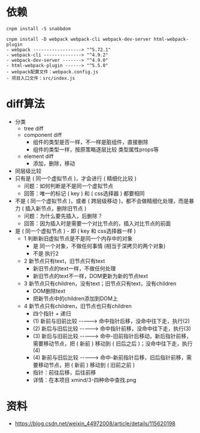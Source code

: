 # 依赖
```
cnpm install -S snabbdom

cnpm install -D webpack webpack-cli webpack-dev-server html-webpack-plugin
- webpack ------------------> "^5.72.1"
- webpack-cli --------------> "^4.9.2"
- webpack-dev-server -------> "^4.9.0"
- html-webpack-plugin ------> "^5.5.0"
- webpack配置文件：webpack.config.js
- 项目入口文件：src/index.js
```


# diff算法
- 分类
  - tree diff
  - component diff
    - 组件的类型是否一样，不一样是脏组件，直接删除
    - 组件的类型一样，按原策略逐层比较 类型属性props等
  - element diff
    - 添加，删除，移动
- 同层级比较
- 只有是 ( 同一个虚拟节点 )，才会进行 ( 精细化比较 )
  - 问题：如何判断是不是同一个虚拟节点
  - 回答：唯一的标记 ( key ) 和 ( css选择器 ) 都要相同
- 不是 ( 同一个虚拟节点 )，或者 ( 跨层级移动 )，都不会做精细化处理，而是暴力 ( 插入新节点，删除旧节点 )
  - 问题：为什么要先插入，后删除？
  - 回答：因为插入时是需要一个对比节点的，插入对比节点的前面
- 是 ( 同一个虚拟节点 ) - 即 ( key 和 css选择器一样 )
  - 1 判断新旧虚拟节点是不是同一个内存中的对象
    - 是 同一个对象，不做任何事情 (相当于深拷贝的两个对象)
    - 不是 执行2
  - 2 新节点只有text，旧节点只有text
    - 新旧节点的text一样，不做任何处理
    - 新旧节点的text不一样，DOM更新为新的节点text
  - 3 新节点只有children，没有text；旧节点只有text，没有children
    - DOM删除text
    - 把新节点中的children添加到DOM上
  - 4 新节点只有children，旧节点也只有children
    - 四个指针 + 递归
    - (1) 新前与旧前比较 -----> 命中指针后移，没命中往下走，执行(2)
    - (2) 新后与旧后比较 -----> 命中指针前移，没命中往下走，执行(3)
    - (3) 新后与旧前比较 -----> 命中-旧前指针后移动，新后指针前移，需要移动节点，把 ( 新前 ) 移动到 ( 旧后之后 )；没命中往下走，执行(4)
    - (4) 新前与旧后比较 -----> 命中-新前指针后移，旧后指针前移，需要移动节点，把 ( 新前 ) 移动到 ( 旧前之前 )
    - 指针：前往后移，后往前移
    - 详情：在本项目 xmind/3-四种命中查找.png

# 资料

- https://blog.csdn.net/weixin_44972008/article/details/115620198
